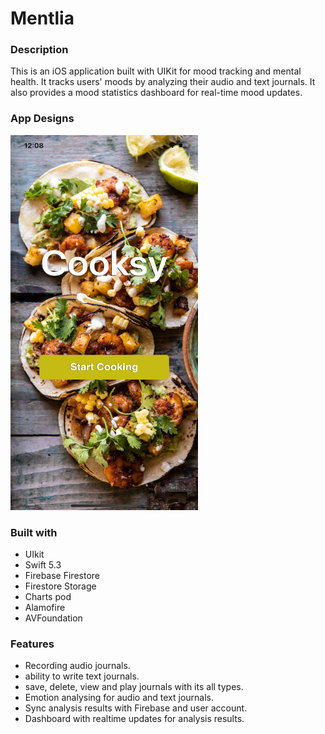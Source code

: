 # Mentlia
 
 ### Description 
 
 This is an iOS application built with UIKit for mood tracking and mental health. It tracks users' moods by analyzing their audio and text journals. It also provides a mood statistics dashboard for real-time mood updates.


### App Designs 
<img src="https://github.com/mosliem/Cooksy/blob/main/Screens/launchScreen.png" width="300" height="600" /> 

### Built with

- UIkit
- Swift 5.3
- Firebase Firestore
- Firestore Storage
- Charts pod
- Alamofire
- AVFoundation

### Features

- Recording audio journals.
- ability to write text journals.
- save, delete, view and play journals with its all types.
- Emotion analysing for audio and text journals.
- Sync analysis results with Firebase and user account.
- Dashboard with realtime updates for analysis results.






